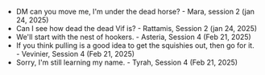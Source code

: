 -   DM can you move me, I'm under the dead horse? - Mara, session 2 (jan 24, 2025)
-   Can I see how dead the dead Vif is? - Rattamis, Session 2 (jan 24, 2025)
-   We'll start with the nest of hookers. - Asteria, Session 4 (Feb 21, 2025)
-   If you think pulling is a good idea to get the squishies out, then go for it. - Vevinier, Session 4 (Feb 21, 2025)
-   Sorry, I'm still learning my name. - Tyrah, Session 4 (Feb 21, 2025)
